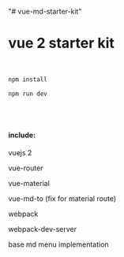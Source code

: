 "# vue-md-starter-kit" 

# vue 2 starter kit
<br>

```html
npm install

npm run dev 
```
<br><br>
#### include:
<p>vuejs 2</p>
<p>vue-router</p>
<p>vue-material</p>
<p>vue-md-to (fix for material route)</p>
<p>webpack</p>
<p>webpack-dev-server</p>
<p>base md menu implementation</p>
